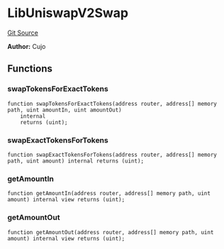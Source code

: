 # LibUniswapV2Swap
[Git Source](https://github.com/KlimaDAO/klimadao-solidity/blob/b98fc1e8b7dcf2a7b80bbaba384c8c84431739fc/src/infinity/libraries/TokenSwap/LibUniswapV2Swap.sol)

**Author:**
Cujo


## Functions
### swapTokensForExactTokens


```solidity
function swapTokensForExactTokens(address router, address[] memory path, uint amountIn, uint amountOut)
    internal
    returns (uint);
```

### swapExactTokensForTokens


```solidity
function swapExactTokensForTokens(address router, address[] memory path, uint amount) internal returns (uint);
```

### getAmountIn


```solidity
function getAmountIn(address router, address[] memory path, uint amount) internal view returns (uint);
```

### getAmountOut


```solidity
function getAmountOut(address router, address[] memory path, uint amount) internal view returns (uint);
```

